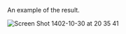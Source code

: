An example of the result.


![Screen Shot 1402-10-30 at 20 35 41](https://github.com/HKJ91/Web-Based-Movie-Recommender-System-Using-Machine-Learning/assets/74920157/a76d85e4-583d-4190-8741-4932ead86427)
